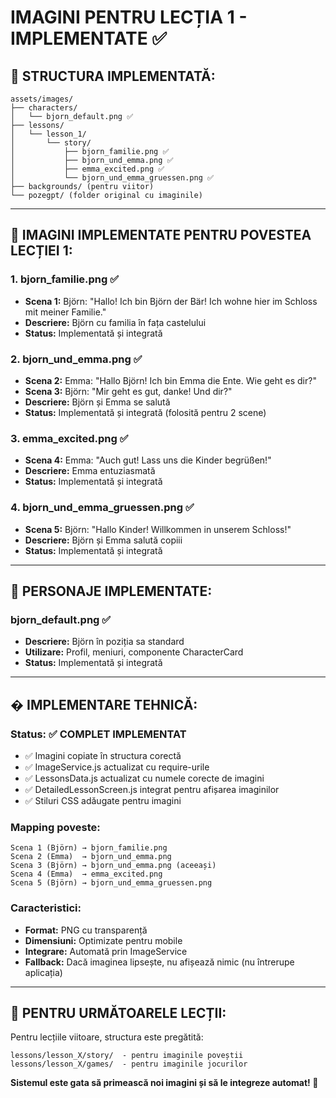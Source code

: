 # IMAGINI PENTRU LECȚIA 1 - IMPLEMENTATE ✅

## 📁 **STRUCTURA IMPLEMENTATĂ:**
```
assets/images/
├── characters/
│   └── bjorn_default.png ✅
├── lessons/
│   └── lesson_1/
│       └── story/
│           ├── bjorn_familie.png ✅
│           ├── bjorn_und_emma.png ✅
│           ├── emma_excited.png ✅
│           └── bjorn_und_emma_gruessen.png ✅
├── backgrounds/ (pentru viitor)
└── pozegpt/ (folder original cu imaginile)
```

---

## 🎨 **IMAGINI IMPLEMENTATE PENTRU POVESTEA LECȚIEI 1:**

### **1. bjorn_familie.png** ✅
- **Scena 1:** Björn: "Hallo! Ich bin Björn der Bär! Ich wohne hier im Schloss mit meiner Familie."
- **Descriere:** Björn cu familia în fața castelului
- **Status:** Implementată și integrată

### **2. bjorn_und_emma.png** ✅
- **Scena 2:** Emma: "Hallo Björn! Ich bin Emma die Ente. Wie geht es dir?"
- **Scena 3:** Björn: "Mir geht es gut, danke! Und dir?"
- **Descriere:** Björn și Emma se salută
- **Status:** Implementată și integrată (folosită pentru 2 scene)

### **3. emma_excited.png** ✅
- **Scena 4:** Emma: "Auch gut! Lass uns die Kinder begrüßen!"
- **Descriere:** Emma entuziasmată
- **Status:** Implementată și integrată

### **4. bjorn_und_emma_gruessen.png** ✅
- **Scena 5:** Björn: "Hallo Kinder! Willkommen in unserem Schloss!"
- **Descriere:** Björn și Emma salută copiii
- **Status:** Implementată și integrată

---

## 👥 **PERSONAJE IMPLEMENTATE:**

### **bjorn_default.png** ✅
- **Descriere:** Björn în poziția sa standard
- **Utilizare:** Profil, meniuri, componente CharacterCard
- **Status:** Implementată și integrată

---

## � **IMPLEMENTARE TEHNICĂ:**

### **Status:** ✅ COMPLET IMPLEMENTAT
- ✅ Imagini copiate în structura corectă
- ✅ ImageService.js actualizat cu require-urile
- ✅ LessonsData.js actualizat cu numele corecte de imagini
- ✅ DetailedLessonScreen.js integrat pentru afișarea imaginilor
- ✅ Stiluri CSS adăugate pentru imagini

### **Mapping poveste:**
```
Scena 1 (Björn) → bjorn_familie.png
Scena 2 (Emma)  → bjorn_und_emma.png
Scena 3 (Björn) → bjorn_und_emma.png (aceeași)
Scena 4 (Emma)  → emma_excited.png
Scena 5 (Björn) → bjorn_und_emma_gruessen.png
```

### **Caracteristici:**
- **Format:** PNG cu transparență
- **Dimensiuni:** Optimizate pentru mobile
- **Integrare:** Automată prin ImageService
- **Fallback:** Dacă imaginea lipsește, nu afișează nimic (nu întrerupe aplicația)

---

## 🎯 **PENTRU URMĂTOARELE LECȚII:**

Pentru lecțiile viitoare, structura este pregătită:
```
lessons/lesson_X/story/  - pentru imaginile poveștii
lessons/lesson_X/games/  - pentru imaginile jocurilor
```

**Sistemul este gata să primească noi imagini și să le integreze automat! 🚀**
